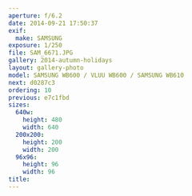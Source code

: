 ```yaml
---
aperture: f/6.2
date: 2014-09-21 17:50:37
exif:
  make: SAMSUNG
exposure: 1/250
file: SAM_6671.JPG
gallery: 2014-autumn-holidays
layout: gallery-photo
model: SAMSUNG WB600 / VLUU WB600 / SAMSUNG WB610
next: d0287c3
ordering: 10
previous: e7c1fbd
sizes:
  640w:
    height: 480
    width: 640
  200x200:
    height: 200
    width: 200
  96x96:
    height: 96
    width: 96
title: 
---
```

